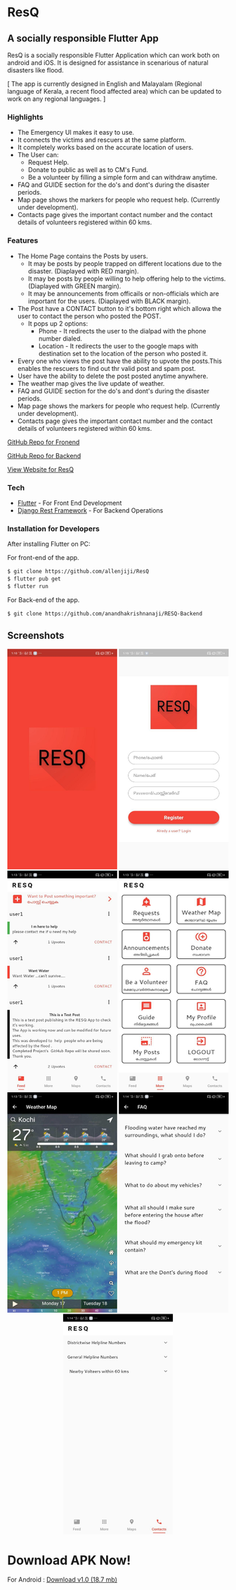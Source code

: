 # ResQ
## A socially responsible Flutter App


ResQ is a socially responsible Flutter Application which can work both on android and iOS.
It is designed for assistance in scenarious of natural disasters like flood.


[ The app is currently designed in English and Malayalam (Regional language of Kerala, a recent flood affected area) which can be updated to work on any regional languages. ]


### Highlights
- The Emergency UI makes it easy to use.
- It connects the victims and rescuers at the same platform.
- It completely works based on the accurate location of users.
- The User can:
  - Request Help.
  - Donate to public as well as to CM's Fund.
  - Be a volunteer by filling a simple form and can withdraw anytime.
- FAQ and GUIDE section for the do's and dont's during the disaster periods.
- Map page shows the markers for people who request help. (Currently under development).
- Contacts page gives the important contact number and the contact details of volunteers registered within 60 kms.

### Features

- The Home Page contains the Posts by users.
  - It may be posts by people trapped on different locations due to the disaster. (Diaplayed with RED margin).
  - It may be posts by people willing to help offering help to the victims. (Diaplayed with GREEN margin).
  - It may be announcements from officails or non-officials which are important for the users. (Diaplayed with BLACK margin).
- The Post have a CONTACT button to it's bottom right which allowa the user to contact the person who posted the POST.
  - It pops up 2 options:
    - Phone - It redirects the user to the dialpad with the phone number dialed.
    - Location - It redirects the user to the google maps with destination set to the location of  the person who posted it.
- Every one who views the post have the ability to upvote the posts.This enables the rescuers to find out thr valid post and spam post.
- User have the ability to delete the post posted anytime anywhere.
- The weather map gives the live update of weather.
- FAQ and GUIDE section for the do's and dont's during the disaster periods.
- Map page shows the markers for people who request help. (Currently under development).
- Contacts page gives the important contact number and the contact details of volunteers registered within 60 kms.



[GitHub Repo for Fronend](https://github.com/allenjiji/ResQ/)


[GitHub Repo for Backend](https://github.com/anandhakrishnanaji/RESQ-Backend/)


[View Website for ResQ](https://allenjiji.github.io/ResQ/)



### Tech 

* [Flutter] - For Front End Development
* [Django Rest Framework] - For Backend Operations

### Installation for Developers


After installing Flutter on PC:

For front-end of the app.
```sh
$ git clone https://github.com/allenjiji/ResQ
$ flutter pub get
$ flutter run
```

For Back-end of the app.
```sh
$ git clone https://github.com/anandhakrishnanaji/RESQ-Backend
```
<!-- [![N|Solid](https://allenjiji.github.io/ResQ/download.png)](https://allenjiji.github.io/ResQ/ResQ.apk) -->

## Screenshots

<p align="center">
  <img src="./Screenshots/1.jpg" width="250" height="500" alt="Page 1">
  <img src="./Screenshots/2.jpg" width="250" height="500" alt="Page 2">
  <img src="./Screenshots/3.jpg" width="250" height="500" alt="Page 3">
  <img src="./Screenshots/4.jpg" width="250" height="500" alt="Page 4">
  <img src="./Screenshots/5.jpg" width="250" height="500" alt="Page 5">
  <img src="./Screenshots/6.jpg" width="250" height="500" alt="Page 6">
  <img src="./Screenshots/7.jpg" width="250" height="500" alt="Page 7">
  
</p>  



# Download APK Now!

For Android : [Download v1.0 (18.7 mb)](https://github.com/allenjiji/ResQ/releases/download/v1.0/ResQ.apk)


   [git-repo-url]: <https://github.com/joemccann/dillinger.git>
   [Django Rest Framework]: <https://www.django-rest-framework.org/>
   [Flutter]: <https://flutter.dev/>
 
